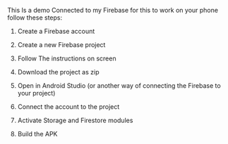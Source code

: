 This Is a demo Connected to my Firebase for this to work on your phone follow these steps:

1. Create a Firebase account

2. Create a new Firebase project

3. Follow The instructions on screen 

4. Download the project as zip

5. Open in Android Studio (or another way of connecting the Firebase to your project)

6. Connect the account to the project

7. Activate Storage and Firestore modules

8. Build the APK

